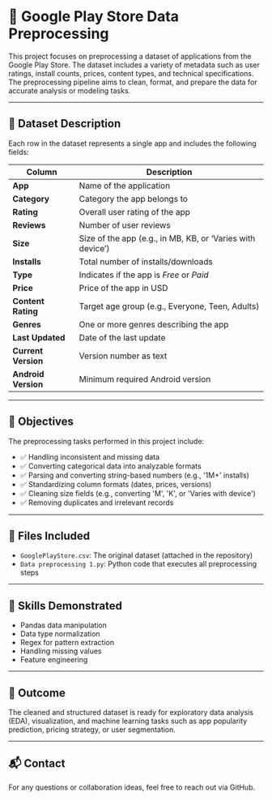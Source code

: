 # 📱 Google Play Store Data Preprocessing

This project focuses on preprocessing a dataset of applications from the Google Play Store. The dataset includes a variety of metadata such as user ratings, install counts, prices, content types, and technical specifications. The preprocessing pipeline aims to clean, format, and prepare the data for accurate analysis or modeling tasks.

---

## 📄 Dataset Description

Each row in the dataset represents a single app and includes the following fields:

| Column           | Description |
|------------------|-------------|
| **App** | Name of the application |
| **Category** | Category the app belongs to |
| **Rating** | Overall user rating of the app |
| **Reviews** | Number of user reviews |
| **Size** | Size of the app (e.g., in MB, KB, or ‘Varies with device’) |
| **Installs** | Total number of installs/downloads |
| **Type** | Indicates if the app is *Free* or *Paid* |
| **Price** | Price of the app in USD |
| **Content Rating** | Target age group (e.g., Everyone, Teen, Adults) |
| **Genres** | One or more genres describing the app |
| **Last Updated** | Date of the last update |
| **Current Version** | Version number as text |
| **Android Version** | Minimum required Android version |

---

## 🔧 Objectives

The preprocessing tasks performed in this project include:

- ✅ Handling inconsistent and missing data
- ✅ Converting categorical data into analyzable formats
- ✅ Parsing and converting string-based numbers (e.g., '1M+' installs)
- ✅ Standardizing column formats (dates, prices, versions)
- ✅ Cleaning size fields (e.g., converting 'M', 'K', or 'Varies with device')
- ✅ Removing duplicates and irrelevant records

---

## 📁 Files Included

- `GooglePlayStore.csv`: The original dataset (attached in the repository)
- `Data preprocessing 1.py`: Python code that executes all preprocessing steps

---

## 🧠 Skills Demonstrated

- Pandas data manipulation  
- Data type normalization  
- Regex for pattern extraction  
- Handling missing values  
- Feature engineering

---

## 🚀 Outcome

The cleaned and structured dataset is ready for exploratory data analysis (EDA), visualization, and machine learning tasks such as app popularity prediction, pricing strategy, or user segmentation.

---

## 📬 Contact

For any questions or collaboration ideas, feel free to reach out via GitHub.

